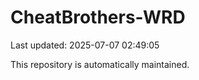 # CheatBrothers-WRD

Last updated: 2025-07-07 02:49:05

This repository is automatically maintained.

